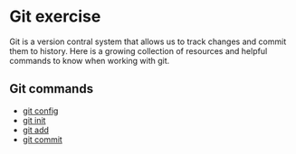 # Git exercise 
Git is a version contral system that allows us to track changes and commit them to history. 
Here is a growing collection of resources and helpful commands to know when working with git.
## Git commands
- [git config](./Commands/Config.md)
- [git init](./commands/Init.md)
- [git add](./Commands/Add.md)
- [git commit](./Commands/Commit.md)